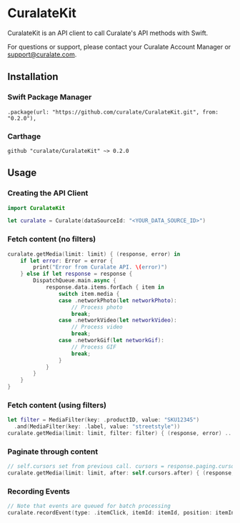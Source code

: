 # CuralateKit

CuralateKit is an API client to call Curalate's API methods with Swift.

For questions or support, please contact your Curalate Account Manager or support@curalate.com.

## Installation

### Swift Package Manager

```
.package(url: "https://github.com/curalate/CuralateKit.git", from: "0.2.0"),
```

### Carthage

```
github "curalate/CuralateKit" ~> 0.2.0
```

## Usage

### Creating the API Client

```swift
import CuralateKit

let curalate = Curalate(dataSourceId: "<YOUR_DATA_SOURCE_ID>")
```

### Fetch content (no filters)

```swift
curalate.getMedia(limit: limit) { (response, error) in
    if let error: Error = error {
        print("Error from Curalate API. \(error)")
    } else if let response = response {
        DispatchQueue.main.async {
            response.data.items.forEach { item in
                switch item.media {
                case .networkPhoto(let networkPhoto):
                    // Process photo
                    break;
                case .networkVideo(let networkVideo):
                    // Process video
                    break;
                case .networkGif(let networkGif):
                    // Process GIF
                    break;
                }
            }
        }
    }
}
```

### Fetch content (using filters)

```swift
let filter = MediaFilter(key: .productID, value: "SKU12345")
  .and(MediaFilter(key: .label, value: "streetstyle"))
curalate.getMedia(limit: limit, filter: filter) { (response, error) ... }
```

### Paginate through content

```swift
// self.cursors set from previous call. cursors = response.paging.cursors.
curalate.getMedia(limit: limit, after: self.cursors.after) { (response, error) .. }
```

### Recording Events

```swift
// Note that events are queued for batch processing
curalate.recordEvent(type: .itemClick, itemId: itemId, position: itemIndex)
```
